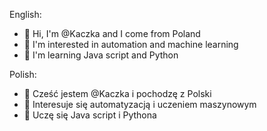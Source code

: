 English:
- 👋 Hi, I'm @Kaczka and I come from Poland
- 👀 I'm interested in automation and machine learning
- 🌱 I'm learning Java script and Python

Polish:
- 👋 Cześć jestem @Kaczka i pochodzę z Polski
- 👀 Interesuje się automatyzacją i uczeniem maszynowym
- 🌱 Uczę się Java script i Pythona

<!---
SzymekNoob/SzymekNoob is a ✨ special ✨ repository because its `README.md` (this file) appears on your GitHub profile.
You can click the Preview link to take a look at your changes.
--->

